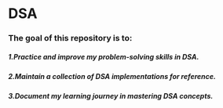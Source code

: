 # DSA
### The goal of this repository is to:

#####  1.Practice and improve my problem-solving skills in DSA.
#####  2.Maintain a collection of DSA implementations for reference.
#####  3.Document my learning journey in mastering DSA concepts.
